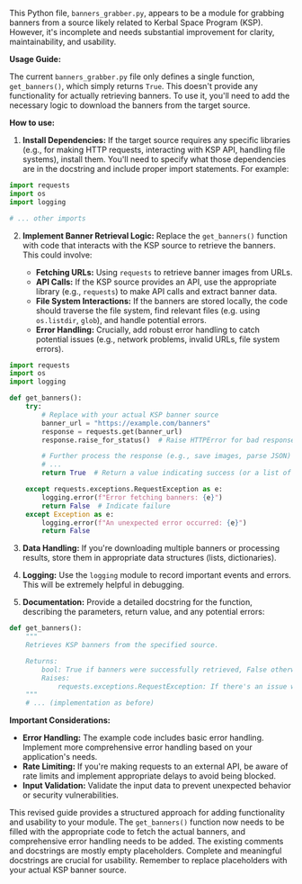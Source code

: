 This Python file, `banners_grabber.py`, appears to be a module for grabbing banners from a source likely related to Kerbal Space Program (KSP).  However, it's incomplete and needs substantial improvement for clarity, maintainability, and usability.

**Usage Guide:**

The current `banners_grabber.py` file only defines a single function, `get_banners()`, which simply returns `True`.  This doesn't provide any functionality for actually retrieving banners.  To use it, you'll need to add the necessary logic to download the banners from the target source.


**How to use:**

1. **Install Dependencies:**  If the target source requires any specific libraries (e.g., for making HTTP requests, interacting with KSP API, handling file systems), install them.  You'll need to specify what those dependencies are in the docstring and include proper import statements.  For example:


```python
import requests
import os
import logging

# ... other imports
```

2. **Implement Banner Retrieval Logic:**  Replace the `get_banners()` function with code that interacts with the KSP source to retrieve the banners.  This could involve:

   * **Fetching URLs:** Using `requests` to retrieve banner images from URLs.
   * **API Calls:** If the KSP source provides an API, use the appropriate library (e.g., `requests`) to make API calls and extract banner data.
   * **File System Interactions:** If the banners are stored locally, the code should traverse the file system, find relevant files (e.g. using `os.listdir`, `glob`), and handle potential errors.
   * **Error Handling:**  Crucially, add robust error handling to catch potential issues (e.g., network problems, invalid URLs, file system errors).

```python
import requests
import os
import logging

def get_banners():
    try:
        # Replace with your actual KSP banner source
        banner_url = "https://example.com/banners"
        response = requests.get(banner_url)
        response.raise_for_status()  # Raise HTTPError for bad responses (4xx or 5xx)

        # Further process the response (e.g., save images, parse JSON)
        # ...
        return True  # Return a value indicating success (or a list of banner paths)

    except requests.exceptions.RequestException as e:
        logging.error(f"Error fetching banners: {e}")
        return False  # Indicate failure
    except Exception as e:
        logging.error(f"An unexpected error occurred: {e}")
        return False
```

3. **Data Handling:** If you're downloading multiple banners or processing results, store them in appropriate data structures (lists, dictionaries).

4. **Logging:** Use the `logging` module to record important events and errors.  This will be extremely helpful in debugging.

5. **Documentation:**  Provide a detailed docstring for the function, describing the parameters, return value, and any potential errors:

```python
def get_banners():
    """
    Retrieves KSP banners from the specified source.

    Returns:
        bool: True if banners were successfully retrieved, False otherwise.
        Raises:
            requests.exceptions.RequestException: If there's an issue with the HTTP request.
    """
    # ... (implementation as before)
```


**Important Considerations:**

* **Error Handling:** The example code includes basic error handling.  Implement more comprehensive error handling based on your application's needs.
* **Rate Limiting:** If you're making requests to an external API, be aware of rate limits and implement appropriate delays to avoid being blocked.
* **Input Validation:** Validate the input data to prevent unexpected behavior or security vulnerabilities.


This revised guide provides a structured approach for adding functionality and usability to your module.  The `get_banners()` function now needs to be filled with the appropriate code to fetch the actual banners, and comprehensive error handling needs to be added.  The existing comments and docstrings are mostly empty placeholders.  Complete and meaningful docstrings are crucial for usability. Remember to replace placeholders with your actual KSP banner source.